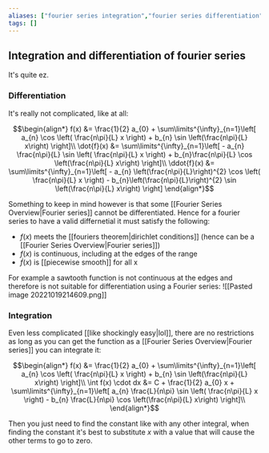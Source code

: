 ```yaml
---
aliases: ["fourier series integration","fourier series differentiation"]
tags: []
---
```


## Integration and differentiation of fourier series

It's quite ez.

### Differentiation
It's really not complicated, like at all:

$$\begin{align*}
f(x) &= \frac{1}{2} a_{0} + \sum\limits^{\infty}_{n=1}\left[ a_{n} \cos \left( \frac{n\pi}{L} x \right) + b_{n} \sin \left(\frac{n\pi}{L} x\right) \right]\\
\dot{f}(x) &=   \sum\limits^{\infty}_{n=1}\left[ - a_{n} \frac{n\pi}{L} \sin \left( \frac{n\pi}{L} x \right) + b_{n}\frac{n\pi}{L} \cos \left(\frac{n\pi}{L} x\right) \right]\\
\ddot{f}(x) &=   \sum\limits^{\infty}_{n=1}\left[ - a_{n} \left(\frac{n\pi}{L}\right)^{2} \cos \left( \frac{n\pi}{L} x \right) - b_{n}\left(\frac{n\pi}{L}\right)^{2} \sin \left(\frac{n\pi}{L} x\right) \right]
\end{align*}$$

Something to keep in mind however is that some [[Fourier Series Overview|Fourier series]] cannot be differentiated. Hence for a fourier series to have a valid differnetial it must satisfy the following:
- $f(x)$ meets the [[fouriers theorem|dirichlet conditions]] (hence can be a [[Fourier Series Overview|Fourier series]])
- $f(x)$ is continuous, including at the edges of the range
- $\dot{f}(x)$ is [[piecewise smooth]] for all x

For example a sawtooth function is not continuous at the edges and therefore is not suitable for differentiation using a Fourier series:
![[Pasted image 20221019214609.png]]

### Integration
Even less complicated [[like shockingly easy|lol]], there are no restrictions as long as you can get the function as a [[Fourier Series Overview|Fourier series]] you can integrate it:

$$\begin{align*}
f(x) &= \frac{1}{2} a_{0} + \sum\limits^{\infty}_{n=1}\left[ a_{n} \cos \left( \frac{n\pi}{L} x \right) + b_{n} \sin \left(\frac{n\pi}{L} x\right) \right]\\
\int f(x) \cdot dx &= C + \frac{1}{2} a_{0} x + \sum\limits^{\infty}_{n=1}\left[ a_{n} \frac{L}{n\pi} \sin \left( \frac{n\pi}{L} x \right) - b_{n} \frac{L}{n\pi} \cos \left(\frac{n\pi}{L} x\right) \right]\\ 
\end{align*}$$

Then you just need to find the constant like with any other integral, when finding the constant it's best to substitute $x$ with a value that will cause the other terms to go to zero.
